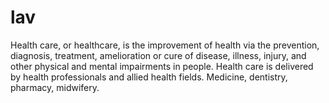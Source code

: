 # lav
Health care, or healthcare, is the improvement of health via the prevention, diagnosis, treatment, amelioration or cure of disease, illness, injury, and other physical and mental impairments in people. Health care is delivered by health professionals and allied health fields. Medicine, dentistry, pharmacy, midwifery.
